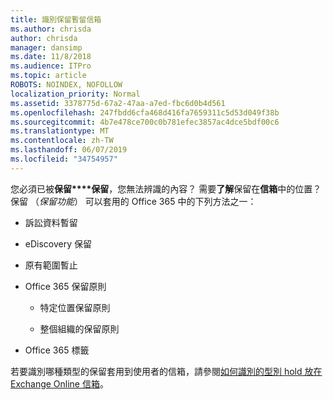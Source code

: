 ```yaml
---
title: 識別保留暫留信箱
ms.author: chrisda
author: chrisda
manager: dansimp
ms.date: 11/8/2018
ms.audience: ITPro
ms.topic: article
ROBOTS: NOINDEX, NOFOLLOW
localization_priority: Normal
ms.assetid: 3378775d-67a2-47aa-a7ed-fbc6d0b4d561
ms.openlocfilehash: 247fbdd6cfa468d416fa7659311c5d53d049f38b
ms.sourcegitcommit: 4b7e478ce700c0b781efec3857ac4dce5bdf00c6
ms.translationtype: MT
ms.contentlocale: zh-TW
ms.lasthandoff: 06/07/2019
ms.locfileid: "34754957"
---
```

您必須已被**保留****保留**，您無法辨識的內容？ 需要**了解**保留在**信箱**中的位置？ 保留 （*保留功能*） 可以套用的 Office 365 中的下列方法之一： 
  
- 訴訟資料暫留 
    
- eDiscovery 保留
    
- 原有範圍暫止
    
- Office 365 保留原則 
    
  - 特定位置保留原則
    
  - 整個組織的保留原則
    
- Office 365 標籤
    
若要識別哪種類型的保留套用到使用者的信箱，請參閱[如何識別的型別 hold 放在 Exchange Online 信箱](https://docs.microsoft.com/office365/securitycompliance/identify-a-hold-on-an-exchange-online-mailbox)。
  

